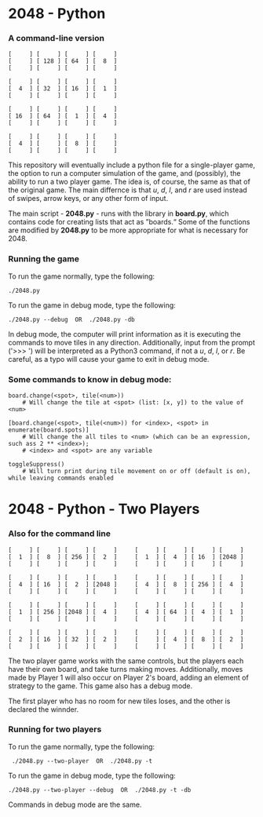 # 2048 - Python

### A command-line version

    [     ] [     ] [     ] [     ]
    [     ] [ 128 ] [ 64  ] [  8  ]
    [     ] [     ] [     ] [     ]
    
    [     ] [     ] [     ] [     ]
    [  4  ] [ 32  ] [ 16  ] [  1  ]
    [     ] [     ] [     ] [     ]
    
    [     ] [     ] [     ] [     ]
    [ 16  ] [ 64  ] [  1  ] [  4  ]
    [     ] [     ] [     ] [     ]
    
    [     ] [     ] [     ] [     ]
    [  4  ] [     ] [  8  ] [     ]
    [     ] [     ] [     ] [     ]


This repository will eventually include a python
file for a single-player game, the option to run a
computer simulation of the game, and (possibly),
the ability to run a two player game. The idea is,
of course, the same as that of the original game.
The main differnce is that _u_, _d_, _l_, and _r_
are used instead of swipes, arrow keys, or any
other form of input.

The main script - **2048.py** - runs with the library
in **board.py**, which contains code for creating lists
that act as &rdquo;boards.&ldquo; Some of the functions
are modified by **2048.py** to be more appropriate for
what is necessary for 2048. 

### Running the game

To run the game normally, type the following:

    ./2048.py

To run the game in debug mode, type the following:

    ./2048.py --debug  OR  ./2048.py -db

In debug mode, the computer will print information as
it is executing the commands to move tiles in any direction.
Additionally, input from the prompt ('>>> ') will be
interpreted as a Python3 command, if not a _u_, _d_, _l_, or
 _r_. Be careful, as a typo will cause your game to exit in
debug mode.

### Some commands to know in debug mode:

    board.change(<spot>, tile(<num>))
        # Will change the tile at <spot> (list: [x, y]) to the value of <num>
    
    [board.change(<spot>, tile(<num>)) for <index>, <spot> in enumerate(board.spots)]
        # Will change the all tiles to <num> (which can be an expression, such ass 2 ** <index>);
        # <index> and <spot> are any variable
    
    toggleSuppress()
        # Will turn print during tile movement on or off (default is on), while leaving commands enabled

# 2048 - Python - Two Players
### Also for the command line

    [     ] [     ] [     ] [     ]     [     ] [     ] [     ] [     ]
    [  1  ] [  8  ] [ 256 ] [  2  ]     [  1  ] [  4  ] [ 16  ] [2048 ]
    [     ] [     ] [     ] [     ]     [     ] [     ] [     ] [     ]
    
    [     ] [     ] [     ] [     ]     [     ] [     ] [     ] [     ]
    [  4  ] [ 16  ] [  2  ] [2048 ]     [  4  ] [  8  ] [ 256 ] [  4  ]
    [     ] [     ] [     ] [     ]     [     ] [     ] [     ] [     ]
    
    [     ] [     ] [     ] [     ]     [     ] [     ] [     ] [     ]
    [  1  ] [ 256 ] [2048 ] [  4  ]     [  4  ] [ 64  ] [  4  ] [  1  ]
    [     ] [     ] [     ] [     ]     [     ] [     ] [     ] [     ]
    
    [     ] [     ] [     ] [     ]     [     ] [     ] [     ] [     ]
    [  2  ] [ 16  ] [ 32  ] [  2  ]     [     ] [  4  ] [  8  ] [  2  ]
    [     ] [     ] [     ] [     ]     [     ] [     ] [     ] [     ]


The two player game works with the same
controls, but the players each have their own
board, and take turns making moves. Additionally,
moves made by Player 1 will also occur on
Player 2's board, adding an element of strategy
to the game. This game also has a debug mode.

The first player who has no room for new tiles loses,
and the other is declared the winnder.

### Running for two players

To run the game normally, type the following:

     ./2048.py --two-player  OR  ./2048.py -t

To run the game in debug mode, type the following:

    ./2048.py --two-player --debug  OR  ./2048.py -t -db

Commands in debug mode are the same.
